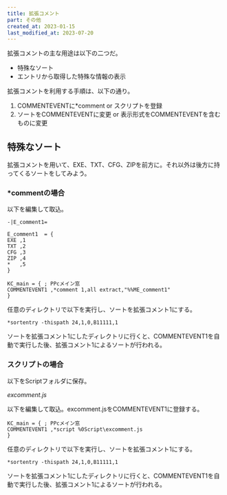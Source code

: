 ```yaml
---
title: 拡張コメント
part: その他
created_at: 2023-01-15
last_modified_at: 2023-07-20
---
```


拡張コメントの主な用途は以下の二つだ。

- 特殊なソート
- エントリから取得した特殊な情報の表示

拡張コメントを利用する手順は、以下の通り。

1. COMMENTEVENTに*comment or スクリプトを登録
2. ソートをCOMMENTEVENTに変更 or 表示形式をCOMMENTEVENTを含むものに変更

## 特殊なソート

拡張コメントを用いて、EXE、TXT、CFG、ZIPを前方に。それ以外は後方に持ってくるソートをしてみよう。

### *commentの場合

以下を編集して取込。

```text
-|E_comment1=

E_comment1	= {
EXE	,1
TXT	,2
CFG	,3
ZIP	,4
*	,5
}

KC_main = { ; PPcメイン窓
COMMENTEVENT1 ,*comment 1,all extract,"%%ME_comment1"
}
```

任意のディレクトリで以下を実行し、ソートを拡張コメント1にする。

```text
*sortentry -thispath 24,1,0,B11111,1
```

ソートを拡張コメント1にしたディレクトリに行くと、COMMENTEVENT1を自動で実行した後、拡張コメント1によるソートが行われる。

### スクリプトの場合

以下をScriptフォルダに保存。

_excomment.js_
<script src="https://gist.github.com/tukasa/a5be598bfcd5508a8942cbbbc41c9549.js"></script>

以下を編集して取込。excomment.jsをCOMMENTEVENT1に登録する。

```text
KC_main = { ; PPcメイン窓
COMMENTEVENT1 ,*script %0Script\excomment.js
}
```

任意のディレクトリで以下を実行し、ソートを拡張コメント1にする。

```text
*sortentry -thispath 24,1,0,B11111,1
```

ソートを拡張コメント1にしたディレクトリに行くと、COMMENTEVENT1を自動で実行した後、拡張コメント1によるソートが行われる。

